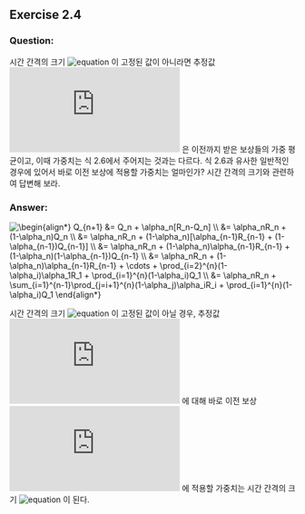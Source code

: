 ## Exercise 2.4

### Question:

시간 간격의 크기 ![equation](https://latex.codecogs.com/svg.latex?\alpha_n) 이 고정된 값이 아니라면 추정값 ![equation](https://latex.codecogs.com/svg.latex?Q_n) 은 이전까지 받은 보상들의 가중 평균이고, 이때 가중치는 식 2.6에서 주어지는 것과는 다르다. 식 2.6과 유사한 일반적인 경우에 있어서 바로 이전 보상에 적용할 가중치는 얼마인가? 시간 간격의 크기와 관련하여 답변해 보라.

### Answer:

<img src="https://latex.codecogs.com/svg.latex?\begin{align*}&space;Q_{n&plus;1}&space;&=&space;Q_n&space;&plus;&space;\alpha_n[R_n-Q_n]&space;\\&space;&=&space;\alpha_nR_n&space;&plus;&space;(1-\alpha_n)Q_n&space;\\&space;&=&space;\alpha_nR_n&space;&plus;&space;(1-\alpha_n)[\alpha_{n-1}R_{n-1}&space;&plus;&space;(1-\alpha_{n-1})Q_{n-1}]&space;\\&space;&=&space;\alpha_nR_n&space;&plus;&space;(1-\alpha_n)\alpha_{n-1}R_{n-1}&space;&plus;&space;(1-\alpha_n)(1-\alpha_{n-1})Q_{n-1}&space;\\&space;&=&space;\alpha_nR_n&space;&plus;&space;(1-\alpha_n)\alpha_{n-1}R_{n-1}&space;&plus;&space;\cdots&space;&plus;&space;\prod_{i=2}^{n}(1-\alpha_i)\alpha_1R_1&space;&plus;&space;\prod_{i=1}^{n}(1-\alpha_i)Q_1&space;\\&space;&=&space;\alpha_nR_n&space;&plus;&space;\sum_{i=1}^{n-1}\prod_{j=i&plus;1}^{n}(1-\alpha_j)\alpha_iR_i&space;&plus;&space;\prod_{i=1}^{n}(1-\alpha_i)Q_1&space;\end{align*}" title="\begin{align*} Q_{n+1} &= Q_n + \alpha_n[R_n-Q_n] \\ &= \alpha_nR_n + (1-\alpha_n)Q_n \\ &= \alpha_nR_n + (1-\alpha_n)[\alpha_{n-1}R_{n-1} + (1-\alpha_{n-1})Q_{n-1}] \\ &= \alpha_nR_n + (1-\alpha_n)\alpha_{n-1}R_{n-1} + (1-\alpha_n)(1-\alpha_{n-1})Q_{n-1} \\ &= \alpha_nR_n + (1-\alpha_n)\alpha_{n-1}R_{n-1} + \cdots + \prod_{i=2}^{n}(1-\alpha_i)\alpha_1R_1 + \prod_{i=1}^{n}(1-\alpha_i)Q_1 \\ &= \alpha_nR_n + \sum_{i=1}^{n-1}\prod_{j=i+1}^{n}(1-\alpha_j)\alpha_iR_i + \prod_{i=1}^{n}(1-\alpha_i)Q_1 \end{align*}" />

시간 간격의 크기 ![equation](https://latex.codecogs.com/svg.latex?\alpha_n) 이 고정된 값이 아닐 경우, 추정값 ![equation](https://latex.codecogs.com/svg.latex?Q_n) 에 대해 바로 이전 보상 ![equation](https://latex.codecogs.com/svg.latex?R_n) 에 적용할 가중치는 시간 간격의 크기 ![equation](https://latex.codecogs.com/svg.latex?\alpha_n) 이 된다.